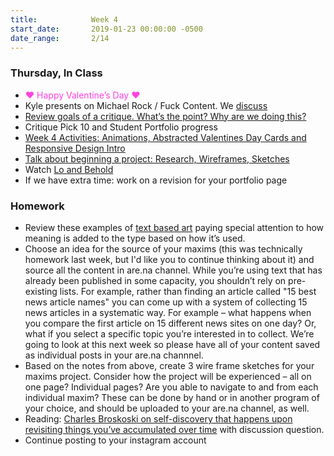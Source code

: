 ```yaml
---
title:            Week 4
start_date:       2019-01-23 00:00:00 -0500
date_range:       2/14
---
```


### Thursday, In Class

- <font color="#ff42df">&hearts; Happy Valentine&rsquo;s Day &hearts;</font>
- Kyle presents on Michael Rock / Fuck Content. We [discuss](https://paper.dropbox.com/doc/Design-2B-Reading-3--AXIpp_6W1CwricqMBjrep10XAQ-pESH8VhkAPKohOrWNaF49)
- [Review goals of a critique. What&rsquo;s the point? Why are we doing this?](https://paper.dropbox.com/doc/Critique-Process--AXHUISsAr~sYsb1WIkZM8UO1AQ-XGLL4YQXnSlhNrb2TuG0j)
- Critique Pick 10 and Student Portfolio progress
- [Week 4 Activities: Animations, Abstracted Valentines Day Cards and Responsive Design Intro](https://paper.dropbox.com/doc/Week-4--AXh5PZgyO8x8VmQb53Uig6vqAQ-WFyFVC9ipcCblXaEyXqNB)
- [Talk about beginning a project: Research, Wireframes, Sketches](https://paper.dropbox.com/doc/How-to-Begin-a-Project-and-How-to-Present-Your-Process--AXigMM0wxLVrZOOzHpPkneqSAQ-vML6MBKWm2TKCUBtIWl4K)
- Watch [Lo and Behold](https://www.netflix.com/title/80097363)
- If we have extra time: work on a revision for your portfolio page

### Homework
- Review these examples of [text based art](https://paper.dropbox.com/doc/Maxims-Intro--AXlL2fudtC7h4OdTZQjka3dkAQ-9cOXvdWgpIaryO6sXXUFm) paying special attention to how meaning is added to the type based on how it&rsquo;s used.
- Choose an idea for the source of your maxims (this was technically homework last week, but I'd like you to continue thinking about it) and source all the content in are.na channel. While you&rsquo;re using text that has already been published in some capacity, you shouldn&rsquo;t rely on pre-existing lists. For example, rather than finding an article called "15 best news article names" you can come up with a system of collecting 15 news articles in a systematic way. For example – what happens when you compare the first article on 15 different news sites on one day? Or, what if you select a specific topic you&rsquo;re interested in to collect. We&rsquo;re going to look at this next week so please have all of your content saved as individual posts in your are.na channnel.
- Based on the notes from above, create 3 wire frame sketches for your maxims project. Consider how the project will be experienced – all on one page? Individual pages? Are you able to navigate to and from each individual maxim? These can be done by hand or in another program of your choice, and should be uploaded to your are.na channel, as well.
- Reading: [Charles Broskoski on self-discovery that happens upon revisiting things you’ve accumulated over time](https://thecreativeindependent.com/people/charles-broskoski-on-self-discovery-upon-revisiting-things-youve-accumulated-over-time/) with discussion question.
- Continue posting to your instagram account
